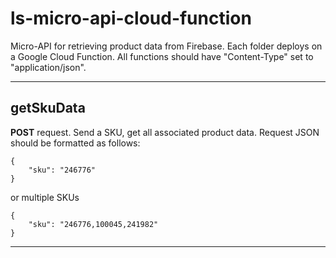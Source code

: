 # ls-micro-api-cloud-function
Micro-API for retrieving product data from Firebase. Each folder deploys on a Google Cloud Function. All functions should have "Content-Type" set to "application/json".

---

## getSkuData

**POST** request. Send a SKU, get all associated product data. Request JSON should be formatted as follows:
```
{
    "sku": "246776"
}
```
or multiple SKUs
```
{
    "sku": "246776,100045,241982"
}
```

---
